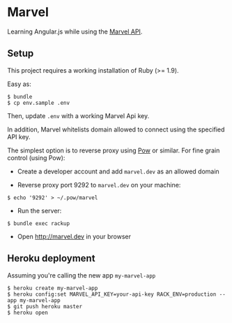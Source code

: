 # Marvel

Learning Angular.js while using the [Marvel API](http://developer.marvel.com).

## Setup

This project requires a working installation of Ruby (>= 1.9).

Easy as:

    $ bundle
    $ cp env.sample .env

Then, update `.env` with a working Marvel Api key.

In addition, Marvel whitelists domain allowed to connect using the specified API key.

The simplest option is to reverse proxy using [Pow](http://pow.cx) or similar. For fine grain control (using Pow):

- Create a developer account and add `marvel.dev` as an allowed domain

- Reverse proxy port 9292 to `marvel.dev` on your machine:

`$ echo '9292' > ~/.pow/marvel`

- Run the server:

`$ bundle exec rackup`

- Open <http://marvel.dev> in your browser

## Heroku deployment

Assuming you're calling the new app `my-marvel-app`

    $ heroku create my-marvel-app
    $ heroku config:set MARVEL_API_KEY=your-api-key RACK_ENV=production --app my-marvel-app
    $ git push heroku master
    $ heroku open
